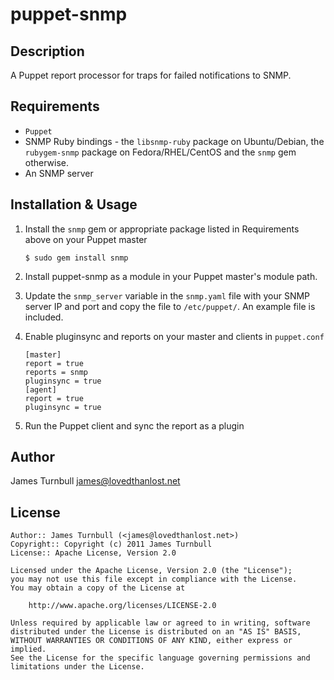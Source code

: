 puppet-snmp
===========

Description
-----------

A Puppet report processor for traps for failed notifications to SNMP.

Requirements
------------

* `Puppet`
* SNMP Ruby bindings - the `libsnmp-ruby` package on Ubuntu/Debian, the
  `rubygem-snmp` package on Fedora/RHEL/CentOS and the `snmp` gem
  otherwise.
* An SNMP server

Installation & Usage
--------------------

1.  Install the `snmp` gem or appropriate package listed in Requirements
    above on your Puppet master

        $ sudo gem install snmp

2.  Install puppet-snmp as a module in your Puppet master's module
    path.

3.  Update the `snmp_server` variable in the `snmp.yaml` file with 
    your SNMP server IP and port and copy the file to `/etc/puppet/`. An example file is included.

4.  Enable pluginsync and reports on your master and clients in `puppet.conf`

        [master]
        report = true
        reports = snmp
        pluginsync = true
        [agent]
        report = true
        pluginsync = true

5.  Run the Puppet client and sync the report as a plugin

Author
------

James Turnbull <james@lovedthanlost.net>

License
-------

    Author:: James Turnbull (<james@lovedthanlost.net>)
    Copyright:: Copyright (c) 2011 James Turnbull
    License:: Apache License, Version 2.0

    Licensed under the Apache License, Version 2.0 (the "License");
    you may not use this file except in compliance with the License.
    You may obtain a copy of the License at

        http://www.apache.org/licenses/LICENSE-2.0

    Unless required by applicable law or agreed to in writing, software
    distributed under the License is distributed on an "AS IS" BASIS,
    WITHOUT WARRANTIES OR CONDITIONS OF ANY KIND, either express or implied.
    See the License for the specific language governing permissions and
    limitations under the License.

